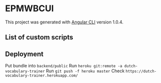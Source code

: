 # EPMWBCUI

This project was generated with [Angular CLI](https://github.com/angular/angular-cli) version 1.0.4.

## List of custom scripts

## Deployment
Put bundle into `backend/public`
Run `heroku git:remote -a dutch-vocabulary-trainer` 
Run `git push -f heroku master`
Check `https://dutch-vocabulary-trainer.herokuapp.com/`
